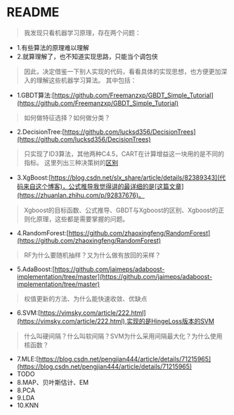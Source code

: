 # README
>我发现只看机器学习原理，存在两个问题：
* 1.有些算法的原理难以理解
* 2.就算理解了，也不知道实现思路，只能当个调包侠  
>因此，决定借鉴一下别人实现的代码，看看具体的实现思想，也方便更加深入的理解这些机器学习算法。
其中包括：
* 1.GBDT算法:[https://github.com/Freemanzxp/GBDT_Simple_Tutorial](https://github.com/Freemanzxp/GBDT_Simple_Tutorial)
>如何做特征选择？如何做分类？
* 2.DecisionTree:[https://github.com/lucksd356/DecisionTrees](https://github.com/lucksd356/DecisionTrees)
>只实现了ID3算法，其他两种C4.5，CART在计算增益这一块用的是不同的指标。
这里列出三种决策树的[区别](https://blog.csdn.net/qq_27717921/article/details/74784400)
* 3.XgBoost:[https://blog.csdn.net/slx_share/article/details/82389343](代码来自这个博客)，公式推导我觉得讲的最详细的是[这篇文章](https://zhuanlan.zhihu.com/p/92837676)。
>Xgboost的目标函数、公式推导、GBDT与Xgboost的区别、Xgboost的正则化原理，这些都是需要掌握的问题。
* 4.RandomForest:[https://github.com/zhaoxingfeng/RandomForest](https://github.com/zhaoxingfeng/RandomForest)
>RF为什么要随机抽样？又为什么做有放回的采样？
* 5.AdaBoost:[https://github.com/jaimeps/adaboost-implementation/tree/master](https://github.com/jaimeps/adaboost-implementation/tree/master)
>权值更新的方法、为什么能快速收敛、优缺点
* 6.SVM:[https://vimsky.com/article/222.html](https://vimsky.com/article/222.html),实现的是HingeLoss版本的SVM
>什么叫硬间隔？什么叫软间隔？SVM为什么采用间隔最大化？为什么使用核函数？
* 7.MLE:[https://blog.csdn.net/pengjian444/article/details/71215965](https://blog.csdn.net/pengjian444/article/details/71215965)
* TODO
* 8.MAP、贝叶斯估计、EM
* 8.PCA
* 9.LDA
* 10.KNN

